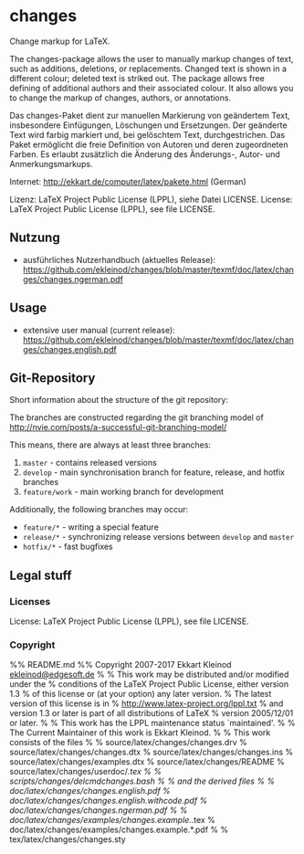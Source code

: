 # changes

Change markup for LaTeX.

The changes-package allows the user to manually markup changes of text, such as additions, deletions, or replacements.
Changed text is shown in a different colour; deleted text is striked out.
The package allows free defining of additional authors and their associated colour.
It also allows you to change the markup of changes, authors, or annotations.

Das changes-Paket dient zur manuellen Markierung von geändertem Text, insbesondere Einfügungen, Löschungen und Ersetzungen.
Der geänderte Text wird farbig markiert und, bei gelöschtem Text, durchgestrichen.
Das Paket ermöglicht die freie Definition von Autoren und deren zugeordneten Farben.
Es erlaubt zusätzlich die Änderung des Änderungs-, Autor- und Anmerkungsmarkups.

Internet: http://ekkart.de/computer/latex/pakete.html (German)

Lizenz: LaTeX Project Public License (LPPL), siehe Datei LICENSE.
License: LaTeX Project Public License (LPPL), see file LICENSE.

## Nutzung

- ausführliches Nutzerhandbuch (aktuelles Release): <https://github.com/ekleinod/changes/blob/master/texmf/doc/latex/changes/changes.ngerman.pdf>

## Usage

- extensive user manual (current release): <https://github.com/ekleinod/changes/blob/master/texmf/doc/latex/changes/changes.english.pdf>

## Git-Repository

Short information about the structure of the git repository:

The branches are constructed regarding the git branching model of http://nvie.com/posts/a-successful-git-branching-model/

This means, there are always at least three branches:

1. `master` - contains released versions
2. `develop` - main synchronisation branch for feature, release, and hotfix branches
3. `feature/work` - main working branch for development

Additionally, the following branches may occur:

- `feature/*` - writing a special feature
- `release/*` - synchronizing release versions between `develop` and `master`
- `hotfix/*` - fast bugfixes

## Legal stuff

### Licenses

License: LaTeX Project Public License (LPPL), see file LICENSE.

### Copyright

%% README.md
%% Copyright 2007-2017 Ekkart Kleinod <ekleinod@edgesoft.de>
%
% This work may be distributed and/or modified under the
% conditions of the LaTeX Project Public License, either version 1.3
% of this license or (at your option) any later version.
% The latest version of this license is in
%   http://www.latex-project.org/lppl.txt
% and version 1.3 or later is part of all distributions of LaTeX
% version 2005/12/01 or later.
%
% This work has the LPPL maintenance status `maintained'.
%
% The Current Maintainer of this work is Ekkart Kleinod.
%
% This work consists of the files
%
% source/latex/changes/changes.drv
% source/latex/changes/changes.dtx
% source/latex/changes/changes.ins
% source/latex/changes/examples.dtx
% source/latex/changes/README
% source/latex/changes/userdoc/*.tex
%
% scripts/changes/delcmdchanges.bash
%
% and the derived files
%
% doc/latex/changes/changes.english.pdf
% doc/latex/changes/changes.english.withcode.pdf
% doc/latex/changes/changes.ngerman.pdf
%
% doc/latex/changes/examples/changes.example.*.tex
% doc/latex/changes/examples/changes.example.*.pdf
%
% tex/latex/changes/changes.sty

